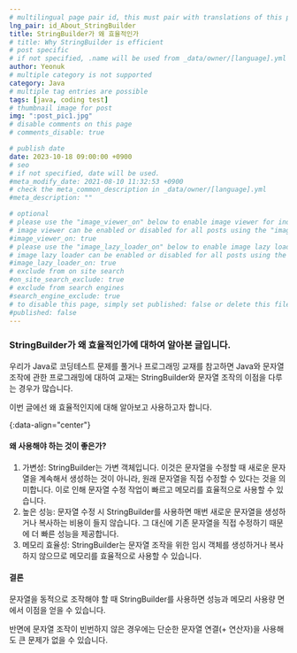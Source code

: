 ```yaml
---
# multilingual page pair id, this must pair with translations of this page. (This name must be unique)
lng_pair: id_About_StringBuilder
title: StringBuilder가 왜 효율적인가
# title: Why StringBuilder is efficient
# post specific
# if not specified, .name will be used from _data/owner/[language].yml
author: Yeonuk
# multiple category is not supported
category: Java
# multiple tag entries are possible
tags: [java, coding test]
# thumbnail image for post
img: ":post_pic1.jpg"
# disable comments on this page
# comments_disable: true

# publish date
date: 2023-10-18 09:00:00 +0900
# seo
# if not specified, date will be used.
#meta_modify_date: 2021-08-10 11:32:53 +0900
# check the meta_common_description in _data/owner/[language].yml
#meta_description: ""

# optional
# please use the "image_viewer_on" below to enable image viewer for individual pages or posts (_posts/ or [language]/_posts folders).
# image viewer can be enabled or disabled for all posts using the "image_viewer_posts: true" setting in _data/conf/main.yml.
#image_viewer_on: true
# please use the "image_lazy_loader_on" below to enable image lazy loader for individual pages or posts (_posts/ or [language]/_posts folders).
# image lazy loader can be enabled or disabled for all posts using the "image_lazy_loader_posts: true" setting in _data/conf/main.yml.
#image_lazy_loader_on: true
# exclude from on site search
#on_site_search_exclude: true
# exclude from search engines
#search_engine_exclude: true
# to disable this page, simply set published: false or delete this file
#published: false
---
```


<!-- outline-start -->

### StringBuilder가 왜 효율적인가에 대하여 알아본 글입니다.

우리가 Java로 코딩테스트 문제를 풀거나 프로그래밍 교재를 참고하면 Java와 문자열 조작에 관한 프로그래밍에 대하여 교재는 StringBuilder와 문자열 조작의 이점을 다루는 경우가 많습니다.

이번 글에선 왜 효율적인지에 대해 알아보고 사용하고자 합니다.

{:data-align="center"}

<!-- outline-end -->

#### 왜 사용해야 하는 것이 좋은가?

1. 가변성: StringBuilder는 가변 객체입니다. 이것은 문자열을 수정할 때 새로운 문자열을 계속해서 생성하는 것이 아니라, 원래 문자열을 직접 수정할 수 있다는 것을 의미합니다. 이로 인해 문자열 수정 작업이 빠르고 메모리를 효율적으로 사용할 수 있습니다.
2. 높은 성능: 문자열 수정 시 StringBuilder를 사용하면 매번 새로운 문자열을 생성하거나 복사하는 비용이 들지 않습니다. 그 대신에 기존 문자열을 직접 수정하기 때문에 더 빠른 성능을 제공합니다.
3. 메모리 효율성: StringBuilder는 문자열 조작을 위한 임시 객체를 생성하거나 복사하지 않으므로 메모리를 효율적으로 사용할 수 있습니다.

#### 결론

문자열을 동적으로 조작해야 할 때 StringBuilder를 사용하면 성능과 메모리 사용량 면에서 이점을 얻을 수 있습니다.

반면에 문자열 조작이 빈번하지 않은 경우에는 단순한 문자열 연결(+ 연산자)을 사용해도 큰 문제가 없을 수 있습니다.
